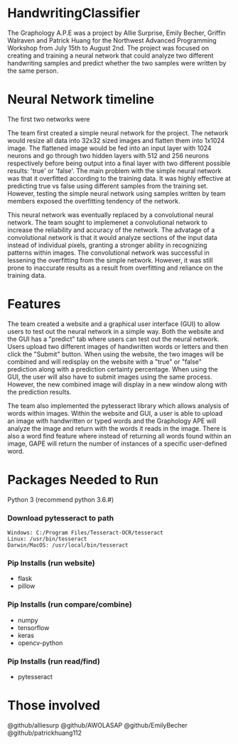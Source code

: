 # HandwritingClassifier

The Graphology A.P.E was a project by Allie Surprise, Emily Becher, Griffin Walraven and Patrick Huang for the Northwest Advanced Programming Workshop from July 15th to August 2nd. The project was focused on creating and training a neural network that could analyze two different handwriting samples and predict whether the two samples were written by the same person. 

# Neural Network timeline

The first two networks were 

The team first created a simple neural network for the project. The network would resize all data into 32x32 sized images and flatten them into 1x1024 image. The flattened image would be fed into an input layer with 1024 neurons and go through two hidden layers with 512 and 256 neurons respectively before being output into a final layer with two different possible results: 'true' or 'false'. The main problem with the simple neural network was that it overfitted according to the training data. It was highly effective at predicting true vs false using different samples from the training set. However, testing the simple neural network using samples written by team members exposed the overfitting tendency of the network. 

This neural network was eventually replaced by a convolutional neural network. The team sought to implemenet a convolutional network to increase the reliability and accuracy of the network. The advatage of a convolutional network is that it would analyze sections of the input data instead of individual pixels, granting a stronger ability in recognizing patterns within images. The convolutional network was successful in lessening the overfitting from the simple network. However, it was still prone to inaccurate results as a result from overfitting and reliance on the training data.


# Features

The team created a website and a graphical user interface (GUI) to allow users to test out the neural network in a simple way. Both the website and the GUI has a "predict" tab where users can test out the neural network. Users upload two different images of handwritten words or letters and then click the "Submit" button. When using the website, the two images will be combined and will redisplay on the website with a "true" or "false" prediction along with a prediction certainty percentage. When using the GUI, the user will also have to submit images using the same process. However, the new combined image will display in a new window along with the prediction results.

The team also implemented the pytesseract library which allows analysis of words within images. Within the website and GUI, a user is able to upload an image with handwritten or typed words and the Graphology APE will analyze the image and return with the words it reads in the image. There is also a word find feature where instead of returning all words found within an image, GAPE will return the number of instances of a specific user-defined word. 


# Packages Needed to Run

Python 3 (recommend python 3.6.#)

### Download pytesseract to path
	Windows: C:/Program Files/Tesseract-OCR/tesseract
	Linux: /usr/bin/tesseract
	Darwin/MacOS: /usr/local/bin/tesseract

### Pip Installs (run website)
- flask
- pillow
	
### Pip Installs (run compare/combine)
- numpy
- tensorflow
- keras
- opencv-python
	
### Pip Installs (run read/find)
- pytesseract

# Those involved
@github/alliesurp
@github/AWOLASAP
@github/EmilyBecher
@github/patrickhuang112
	

